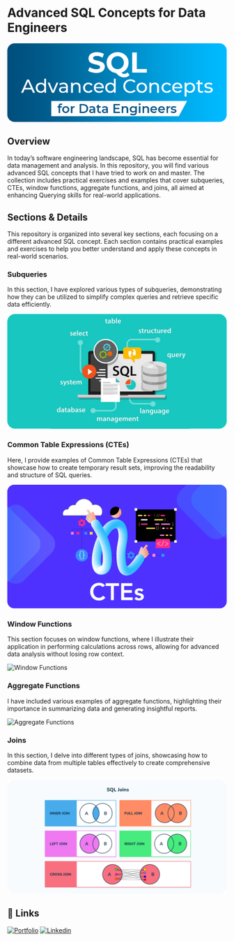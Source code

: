 # Advanced SQL Concepts for Data Engineers

![SQL](./project-banner.png)

## Overview

In today’s software engineering landscape, SQL has become essential for data management and analysis. In this repository, you will find various advanced SQL concepts that I have tried to work on and master. The collection includes practical exercises and examples that cover subqueries, CTEs, window functions, aggregate functions, and joins, all aimed at enhancing Querying skills for real-world applications.

## Sections & Details

This repository is organized into several key sections, each focusing on a different advanced SQL concept. Each section contains practical examples and exercises to help you better understand and apply these concepts in real-world scenarios.

### Subqueries

In this section, I have explored various types of subqueries, demonstrating how they can be utilized to simplify complex queries and retrieve specific data efficiently.

![SubQueries](./SQL-Queries.png)

### Common Table Expressions (CTEs)

Here, I provide examples of Common Table Expressions (CTEs) that showcase how to create temporary result sets, improving the readability and structure of SQL queries.

![CETs](./SQL-CTEs.png)

### Window Functions

This section focuses on window functions, where I illustrate their application in performing calculations across rows, allowing for advanced data analysis without losing row context.

![Window Functions](./Window%20Functions/)

### Aggregate Functions

I have included various examples of aggregate functions, highlighting their importance in summarizing data and generating insightful reports.

![Aggregate Functions](./)

### Joins

In this section, I delve into different types of joins, showcasing how to combine data from multiple tables effectively to create comprehensive datasets.

![jOINS](./SQL-Joins.png)

## 🔗 Links

[![Portfolio](https://img.shields.io/badge/my_portfolio-000?style=for-the-badge&logo=ko-fi&logoColor=white)](https://akhatarmourad.github.io/portfolio/)
[![Linkedin](https://img.shields.io/badge/linkedin-0A66C2?style=for-the-badge&logo=linkedin&logoColor=white)](https://www.linkedin.com/in/akhatarmourad/)